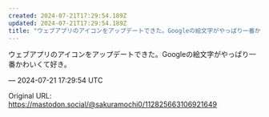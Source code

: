 ```yaml
---
created: 2024-07-21T17:29:54.189Z
updated: 2024-07-21T17:29:54.189Z
title: "ウェブアプリのアイコンをアップデートできた。Googleの絵文字がやっぱり一番かわいくて好き。[...]"
---
```


<p>ウェブアプリのアイコンをアップデートできた。Googleの絵文字がやっぱり一番かわいくて好き。</p>

&mdash; 2024-07-21 17:29:54 UTC

Original URL: https://mastodon.social/@sakuramochi0/112825663106921649
